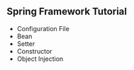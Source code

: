 
## Spring Framework Tutorial
 * Configuration File 
 * Bean 
 * Setter 
 * Constructor
 * Object Injection
